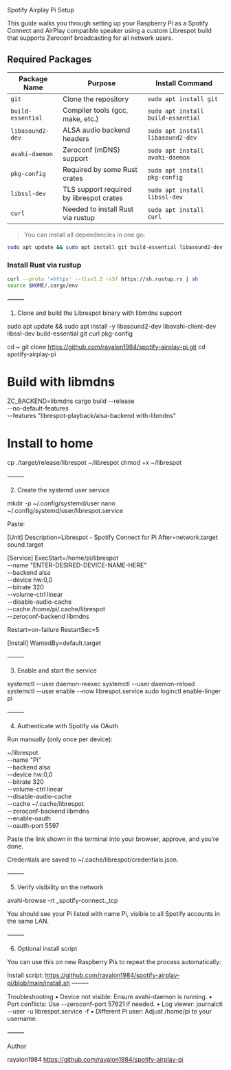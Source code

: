 Spotify Airplay Pi Setup

This guide walks you through setting up your Raspberry Pi as a Spotify Connect and AirPlay compatible speaker using a custom Librespot build that supports Zeroconf broadcasting for all network users.

## Required Packages

| Package Name        | Purpose                                  | Install Command                         |
|---------------------|-------------------------------------------|------------------------------------------|
| `git`               | Clone the repository                      | `sudo apt install git`                   |
| `build-essential`   | Compiler tools (gcc, make, etc.)          | `sudo apt install build-essential`       |
| `libasound2-dev`    | ALSA audio backend headers                | `sudo apt install libasound2-dev`        |
| `avahi-daemon`      | Zeroconf (mDNS) support                   | `sudo apt install avahi-daemon`          |
| `pkg-config`        | Required by some Rust crates              | `sudo apt install pkg-config`            |
| `libssl-dev`        | TLS support required by librespot crates | `sudo apt install libssl-dev`            |
| `curl`              | Needed to install Rust via rustup         | `sudo apt install curl`                  |

> You can install all dependencies in one go:
```bash
sudo apt update && sudo apt install git build-essential libasound2-dev avahi-daemon pkg-config libssl-dev curl
```

### Install Rust via rustup

```bash
curl --proto '=https' --tlsv1.2 -sSf https://sh.rustup.rs | sh
source $HOME/.cargo/env
```
⸻

1. Clone and build the Librespot binary with libmdns support

sudo apt update && sudo apt install -y libasound2-dev libavahi-client-dev libssl-dev build-essential git curl pkg-config

cd ~
git clone https://github.com/rayalon1984/spotify-airplay-pi.git
cd spotify-airplay-pi

# Build with libmdns
ZC_BACKEND=libmdns cargo build --release \
  --no-default-features \
  --features "librespot-playback/alsa-backend with-libmdns"

# Install to home
cp ./target/release/librespot ~/librespot
chmod +x ~/librespot



⸻

2. Create the systemd user service

mkdir -p ~/.config/systemd/user
nano ~/.config/systemd/user/librespot.service

Paste:

[Unit]
Description=Librespot - Spotify Connect for Pi
After=network.target sound.target

[Service]
ExecStart=/home/pi/librespot \
  --name "ENTER-DESIRED-DEVICE-NAME-HERE" \
  --backend alsa \
  --device hw:0,0 \
  --bitrate 320 \
  --volume-ctrl linear \
  --disable-audio-cache \
  --cache /home/pi/.cache/librespot \
  --zeroconf-backend libmdns

Restart=on-failure
RestartSec=5

[Install]
WantedBy=default.target



⸻

3. Enable and start the service

systemctl --user daemon-reexec
systemctl --user daemon-reload
systemctl --user enable --now librespot.service
sudo loginctl enable-linger pi



⸻

4. Authenticate with Spotify via OAuth

Run manually (only once per device):

~/librespot \
  --name "Pi" \
  --backend alsa \
  --device hw:0,0 \
  --bitrate 320 \
  --volume-ctrl linear \
  --disable-audio-cache \
  --cache ~/.cache/librespot \
  --zeroconf-backend libmdns \
  --enable-oauth \
  --oauth-port 5597

Paste the link shown in the terminal into your browser, approve, and you’re done.

Credentials are saved to ~/.cache/librespot/credentials.json.

⸻

5. Verify visibility on the network

avahi-browse -rt _spotify-connect._tcp

You should see your Pi listed with name Pi, visible to all Spotify accounts in the same LAN.

⸻

6. Optional install script

You can use this on new Raspberry Pis to repeat the process automatically:

Install script:
https://github.com/rayalon1984/spotify-airplay-pi/blob/main/install.sh
⸻

Troubleshooting
	•	Device not visible: Ensure avahi-daemon is running.
	•	Port conflicts: Use --zeroconf-port 57621 if needed.
	•	Log viewer: journalctl --user -u librespot.service -f
	•	Different Pi user: Adjust /home/pi to your username.

⸻

Author

rayalon1984
https://github.com/rayalon1984/spotify-airplay-pi
